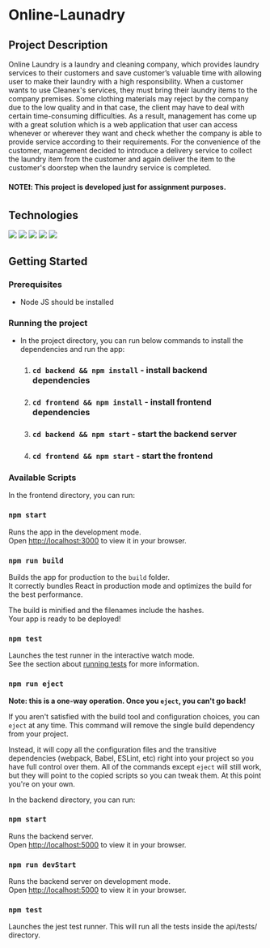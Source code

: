 # Online-Launadry
## Project Description

Online Laundry is a laundry and cleaning company, which provides laundry services to their customers and save customer’s valuable time with allowing
user to make their laundry with a high responsibility. When a customer wants to use Cleanex's services, they must bring their laundry items to
the company premises. Some clothing materials may reject by the company due to the low quality and in that case, the client may have to deal
with certain time-consuming difficulties. As a result, management has come up with a great solution which is a web application that user can
access whenever or wherever they want and check whether the company is able to provide service according to their requirements. For the
convenience of the customer, management decided to introduce a delivery service to collect the laundry item from the customer and again deliver
the item to the customer's doorstep when the laundry service is completed.

#### NOTE❗: This project is developed just for assignment purposes.

## Technologies

![](https://img.shields.io/badge/MongoDB-4EA94B?style=for-the-badge&logo=mongodb&logoColor=white) ![](https://img.shields.io/badge/Express.js-404D59?style=for-the-badge) ![](https://img.shields.io/badge/React-20232A?style=for-the-badge&logo=react&logoColor=61DAFB) ![](https://img.shields.io/badge/Node.js-43853D?style=for-the-badge&logo=node.js&logoColor=white) ![](https://img.shields.io/badge/Tailwind_CSS-38B2AC?style=for-the-badge&logo=tailwind-css&logoColor=white)

## Getting Started

### Prerequisites

- Node JS should be installed

### Running the project

- In the project directory, you can run below commands to install the dependencies and run the app:

  1. ### `cd backend && npm install` - install backend dependencies
  2. ### `cd frontend && npm install` - install frontend dependencies
  3. ### `cd backend && npm start` - start the backend server
  4. ### `cd frontend && npm start` - start the frontend

### Available Scripts

In the frontend directory, you can run:

### `npm start`

Runs the app in the development mode.\
Open [http://localhost:3000](http://localhost:3000) to view it in your browser.

### `npm run build`

Builds the app for production to the `build` folder.\
It correctly bundles React in production mode and optimizes the build for the best performance.

The build is minified and the filenames include the hashes.\
Your app is ready to be deployed!

### `npm test`

Launches the test runner in the interactive watch mode.\
See the section about [running tests](https://facebook.github.io/create-react-app/docs/running-tests) for more information.

### `npm run eject`

**Note: this is a one-way operation. Once you `eject`, you can't go back!**

If you aren't satisfied with the build tool and configuration choices, you can `eject` at any time. This command will remove the single build dependency from your project.

Instead, it will copy all the configuration files and the transitive dependencies (webpack, Babel, ESLint, etc) right into your project so you have full control over them. All of the commands except `eject` will still work, but they will point to the copied scripts so you can tweak them. At this point you're on your own.

In the backend directory, you can run:

### `npm start`

Runs the backend server.\
Open [http://localhost:5000](http://localhost:5000) to view it in your browser.

### `npm run devStart`

Runs the backend server on development mode.\
Open [http://localhost:5000](http://localhost:5000) to view it in your browser.

### `npm test`

Launches the jest test runner. This will run all the tests inside the api/tests/ directory.
